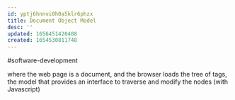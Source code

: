 ```yaml
---
id: yptj6hnnvi0h0a5klr6phzx
title: Document Object Model
desc: ''
updated: 1656451420408
created: 1654530811748
---
```

#software-development

where the web page is a document, and the browser loads the tree of tags, the model that provides an interface to traverse and modify the nodes (with Javascript)
